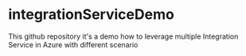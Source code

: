 # integrationServiceDemo
This github repository it's a demo how to leverage multiple Integration Service in Azure with different scenario
